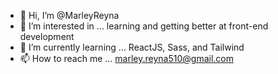 - 👋 Hi, I’m @MarleyReyna
- 👀 I’m interested in ... learning and getting better at front-end development
- 🌱 I’m currently learning ... ReactJS, Sass, and Tailwind
- 📫 How to reach me ... marley.reyna510@gmail.com

<!---
MarleyReyna/MarleyReyna is a ✨ special ✨ repository because its `README.md` (this file) appears on your GitHub profile.
You can click the Preview link to take a look at your changes.
--->
